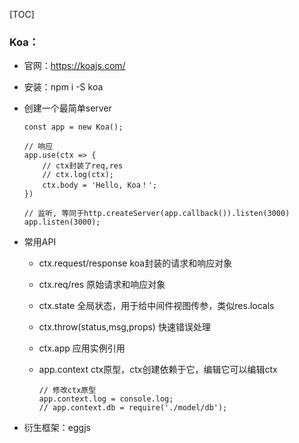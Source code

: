 [TOC]



### Koa：

- 官网：https://koajs.com/

- 安装：npm i -S koa

- 创建一个最简单server

  ```
  const app = new Koa();
  
  // 响应
  app.use(ctx => {
      // ctx封装了req,res
      // ctx.log(ctx);
      ctx.body = 'Hello, Koa！';
  })
  
  // 监听, 等同于http.createServer(app.callback()).listen(3000)
  app.listen(3000);
  ```

- 常用API

  - ctx.request/response  koa封装的请求和响应对象

  - ctx.req/res  原始请求和响应对象

  - ctx.state 全局状态，用于给中间件视图传参，类似res.locals

  - ctx.throw(status,msg,props) 快速错误处理

  - ctx.app 应用实例引用

  - app.context  ctx原型，ctx创建依赖于它，编辑它可以编辑ctx

    ```
    // 修改ctx原型
    app.context.log = console.log;
    // app.context.db = require('./model/db');
    ```


- 衍生框架：eggjs



















